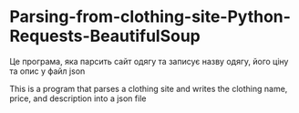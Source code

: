 # Parsing-from-clothing-site-Python-Requests-BeautifulSoup

Це програма, яка парсить сайт одягу та записує назву одягу, його ціну та опис у файл json

This is a program that parses a clothing site and writes the clothing name, price, and description into a json file